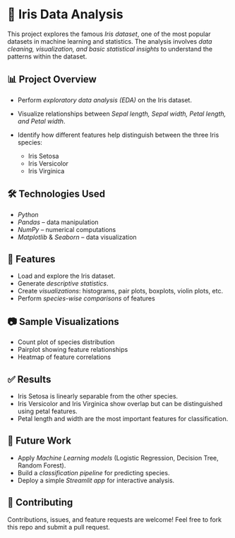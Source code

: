 # 🌸 Iris Data Analysis

This project explores the famous *Iris dataset*, one of the most popular datasets in machine learning and statistics.
The analysis involves *data cleaning, visualization, and basic statistical insights* to understand the patterns within the dataset.

## 📊 Project Overview

* Perform *exploratory data analysis (EDA)* on the Iris dataset.
* Visualize relationships between *Sepal length, Sepal width, Petal length, and Petal width*.
* Identify how different features help distinguish between the three Iris species:

  * Iris Setosa
  * Iris Versicolor
  * Iris Virginica

## 🛠️ Technologies Used

* *Python*
* *Pandas* – data manipulation
* *NumPy* – numerical computations
* *Matplotlib* & *Seaborn* – data visualization


## 🚀 Features

* Load and explore the Iris dataset.
* Generate *descriptive statistics*.
* Create *visualizations*: histograms, pair plots, boxplots, violin plots, etc.
* Perform *species-wise comparisons* of features

## 📷 Sample Visualizations

* Count plot of species distribution
* Pairplot showing feature relationships
* Heatmap of feature correlations


## ✅ Results

* Iris Setosa is linearly separable from the other species.
* Iris Versicolor and Iris Virginica show overlap but can be distinguished using petal features.
* Petal length and width are the most important features for classification.

## 📌 Future Work

* Apply *Machine Learning models* (Logistic Regression, Decision Tree, Random Forest).
* Build a *classification pipeline* for predicting species.
* Deploy a simple *Streamlit app* for interactive analysis.

## 🤝 Contributing

Contributions, issues, and feature requests are welcome!
Feel free to fork this repo and submit a pull request.
